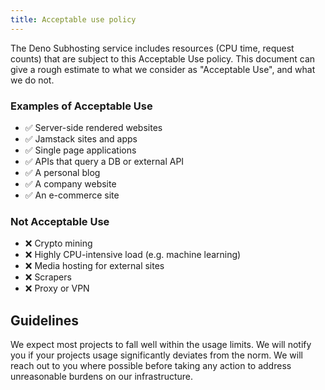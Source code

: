 ```yaml
---
title: Acceptable use policy
---
```


The Deno Subhosting service includes resources (CPU time, request counts) that
are subject to this Acceptable Use policy. This document can give a rough
estimate to what we consider as "Acceptable Use", and what we do not.

### Examples of Acceptable Use

- ✅ Server-side rendered websites
- ✅ Jamstack sites and apps
- ✅ Single page applications
- ✅ APIs that query a DB or external API
- ✅ A personal blog
- ✅ A company website
- ✅ An e-commerce site

### Not Acceptable Use

- ❌ Crypto mining
- ❌ Highly CPU-intensive load (e.g. machine learning)
- ❌ Media hosting for external sites
- ❌ Scrapers
- ❌ Proxy or VPN

## Guidelines

We expect most projects to fall well within the usage limits. We will notify you
if your projects usage significantly deviates from the norm. We will reach out
to you where possible before taking any action to address unreasonable burdens
on our infrastructure.
